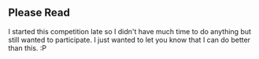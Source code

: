 ## Please Read

I started this competition late so I didn't have much time to do anything but still wanted to participate. I just wanted to let you know that I can do better than this. :P
